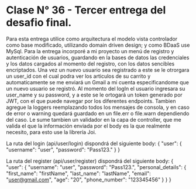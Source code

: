 # Clase N° 36 - Tercer entrega del desafio final.

Para esta entrega utilice como arquitectura el modelo vista controlador como base modificado, utilizando domain driven design; y como BDaaS use MySql. 
Para la entrega incorporé a mi proyecto un menú de registro y autenticación de usuarios, guardando en la bases de datos las credenciales y los datos cargados al momento del registro, con los datos sencibles encriptados. Una vez un nuevo usuario sea registrado a este se le otrorgara un user_id con el cual podra ver los articulos de su carrito y automaticamente se me enviará un Gmail a mi cuenta especificandome que un nuevo usuario se registró.
Al momento del logIn el usuario ingresara su user_name y su password, y a este se le ortogará un token generado por JWT, con el que puede navegar por los diferentes endpoints.
Tambien agregue la loggers reemplazando todos los mensajes de consola, y en caso de error o warning quedará guardado en un file.err o file.warn dependiendo del caso.
Le sume tambien un validador en la capa de controller, que me valida el que la información enviada por el body es la que realmente necesito, para esto use la librería Joi.

La ruta del login (api/user/login) dispondrá del siguiente body: 
{
    "user": {
        "username": "user",
        "password": "Pass123."
    }
}

La ruta del register (api/user/register) dispondrá del siguiente body:
{
    "user": {
        "username": "user",
        "password": "Pass123.",
        "personal_details": {
            "first_name": "firstName",
            "last_name": "lastName",
            "email": "user@gmail.com",
            "age": "20",
            "phone_number": "123345456"
        }
    }
}

